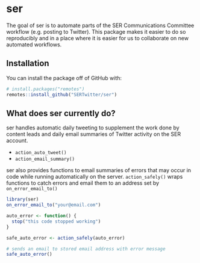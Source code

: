 
<!-- README.md is generated from README.Rmd. Please edit that file -->

# ser

The goal of ser is to automate parts of the SER Communications Committee
workflow (e.g. posting to Twitter). This package makes it easier to do
so reproducibly and in a place where it is easier for us to collaborate
on new automated workflows.

## Installation

You can install the package off of GitHub with:

``` r
# install.packages("remotes")
remotes::install_github("SERTwitter/ser")
```

## What does ser currently do?

ser handles automatic daily tweeting to supplement the work done by
content leads and daily email summaries of Twitter activity on the SER
account.

  - `action_auto_tweet()`
  - `action_email_summary()`

ser also provides functions to email summaries of errors that may occur
in code while running automatically on the server. `action_safely()`
wraps functions to catch errors and email them to an address set by
`on_error_email_to()`

``` r
library(ser)
on_error_email_to("your@email.com")

auto_error <- function() {
  stop("this code stopped working")
}

safe_auto_error <- action_safely(auto_error)

# sends an email to stored email address with error message
safe_auto_error()
```
